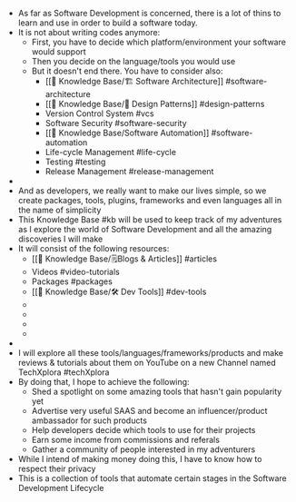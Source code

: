 - As far as Software Development is concerned, there is a lot of thins to learn and use in order to build a software today.
- It is not about writing codes anymore:
	- First, you have to decide which platform/environment your software would support
	- Then you decide on the language/tools you would use
	- But it doesn't end there. You have to consider also:
		- [[🧠 Knowledge Base/🏗️ Software Architecture]] #software-architecture
		- [[🧠 Knowledge Base/📐 Design Patterns]] #design-patterns
		- Version Control System #vcs
		- Software Security #software-security
		- [[🧠 Knowledge Base/Software Automation]] #software-automation
		- Life-cycle Management #life-cycle
		- Testing #testing
		- Release Management #release-management
-
- And as developers, we really want to make our lives simple, so we create packages, tools, plugins, frameworks and even languages all in the name of simplicity
- This Knowledge Base #kb will be used to keep track of my adventures as I explore the world of Software Development and all the amazing discoveries I will make
- It will consist of the following resources:
	- [[🧠 Knowledge Base/🗒️Blogs & Articles]] #articles
	- Videos #video-tutorials
	- Packages #packages
	- [[🧠 Knowledge Base/🛠️ Dev Tools]] #dev-tools
	-
	-
	-
	-
-
- I will explore all these tools/languages/frameworks/products and make reviews & tutorials about them on YouTube on a new Channel named TechXplora #techXplora
- By doing that, I hope to achieve the following:
	- Shed a spotlight on some amazing tools that hasn't gain popularity yet
	- Advertise very useful SAAS and become an influencer/product ambassador for such products
	- Help developers decide which tools to use for their projects
	- Earn some income from commissions and referals
	- Gather a community of people interested in my adventurers
- While I intend of making money doing this, I have to know how to respect their privacy
- This is a collection of tools that automate certain stages in the Software Development Lifecycle